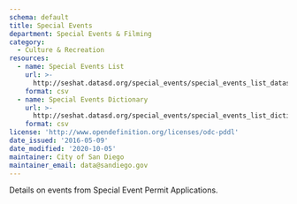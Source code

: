 ```yaml
---
schema: default
title: Special Events
department: Special Events & Filming
category:
  - Culture & Recreation
resources:
  - name: Special Events List
    url: >-
      http://seshat.datasd.org/special_events/special_events_list_datasd_v1.csv
    format: csv
  - name: Special Events Dictionary
    url: >-
      http://seshat.datasd.org/special_events/special_events_list_dictionary.csv
    format: csv
license: 'http://www.opendefinition.org/licenses/odc-pddl'
date_issued: '2016-05-09'
date_modified: '2020-10-05'
maintainer: City of San Diego
maintainer_email: data@sandiego.gov
---
```

Details on events from Special Event Permit Applications.
